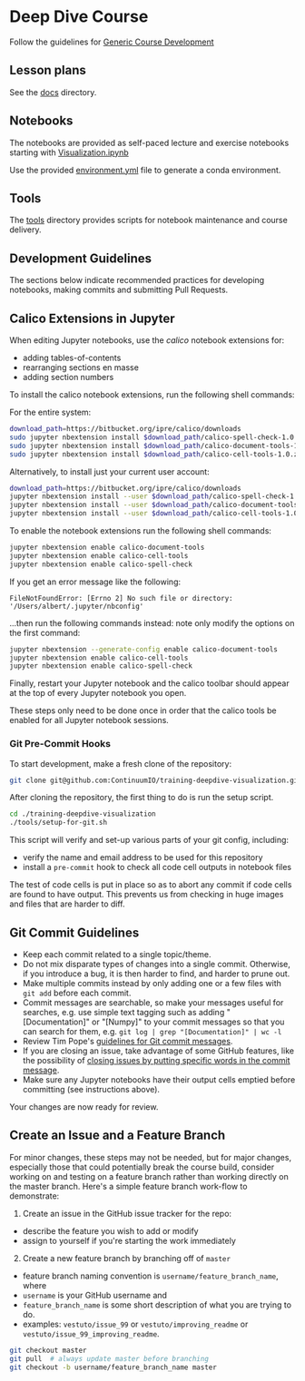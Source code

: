 # Deep Dive Course
Follow the guidelines for [Generic Course Development](https://github.com/ContinuumIO/Training/wiki/Generic-Course-Development-Strategy)

## Lesson plans
See the [docs](./docs) directory.

## Notebooks
The notebooks are provided as self-paced lecture and exercise notebooks starting with [Visualization.ipynb](./Visualization.ipynb)

Use the provided [environment.yml](./environment.yml) file to generate a conda environment.

## Tools
The [tools](./tools) directory provides scripts for notebook maintenance and course delivery.

## Development Guidelines
The sections below indicate recommended practices for developing notebooks, making commits and submitting Pull Requests.

## Calico Extensions in Jupyter

When editing Jupyter notebooks, use the *calico* notebook extensions for:

* adding tables-of-contents
* rearranging sections en masse
* adding section numbers

To install the calico notebook extensions, run the following shell commands:

For the entire system:

```bash
download_path=https://bitbucket.org/ipre/calico/downloads
sudo jupyter nbextension install $download_path/calico-spell-check-1.0.zip
sudo jupyter nbextension install $download_path/calico-document-tools-1.0.zip
sudo jupyter nbextension install $download_path/calico-cell-tools-1.0.zip
```

Alternatively, to install just your current user account:

```bash
download_path=https://bitbucket.org/ipre/calico/downloads
jupyter nbextension install --user $download_path/calico-spell-check-1.0.zip
jupyter nbextension install --user $download_path/calico-document-tools-1.0.zip
jupyter nbextension install --user $download_path/calico-cell-tools-1.0.zip
```

To enable the notebook extensions run the following shell commands:

```bash
jupyter nbextension enable calico-document-tools
jupyter nbextension enable calico-cell-tools
jupyter nbextension enable calico-spell-check
```

If you get an error message like the following:

```
FileNotFoundError: [Errno 2] No such file or directory: '/Users/albert/.jupyter/nbconfig'
```

...then run the following commands instead: note only modify the options on the first command:

```bash
jupyter nbextension --generate-config enable calico-document-tools
jupyter nbextension enable calico-cell-tools
jupyter nbextension enable calico-spell-check
```

Finally, restart your Jupyter notebook and the calico toolbar should appear at the top of every Jupyter notebook you open.

These steps only need to be done once in order that the calico tools be enabled for all Jupyter notebook sessions.

### Git Pre-Commit Hooks

To start development, make a fresh clone of the repository:

```bash
git clone git@github.com:ContinuumIO/training-deepdive-visualization.git
```

After cloning the repository, the first thing to do is run the setup script.

```bash
cd ./training-deepdive-visualization
./tools/setup-for-git.sh
```

This script will verify and set-up various parts of your git config, including:

* verify the name and email address to be used for this repository
* install a `pre-commit` hook to check all code cell outputs in notebook files

The test of code cells is put in place so as to abort any commit if code cells are found to have output.
This prevents us from checking in huge images and files that are harder to diff.

## Git Commit Guidelines

- Keep each commit related to a single topic/theme.
- Do not mix disparate types of changes into a single commit. Otherwise, if you introduce a bug, it is then harder to find, and harder to prune out.
- Make multiple commits instead by only adding one or a few files with `git add` before each commit.
- Commit messages are searchable, so make your messages useful for searches, e.g. use simple text tagging such as adding "[Documentation]" or "[Numpy]" to your commit messages so that you can search for them, e.g. `git log | grep "[Documentation]" | wc -l`
- Review Tim Pope's [guidelines for Git commit messages](http://tbaggery.com/2008/04/19/a-note-about-git-commit-messages.html).
- If you are closing an issue, take advantage of some GitHub features, like the
  possibility of [closing issues by putting specific words in the commit
  message](https://help.github.com/articles/closing-issues-via-commit-messages/).
- Make sure any Jupyter notebooks have their output cells emptied before
  committing (see instructions above).

Your changes are now ready for review.

## Create an Issue and a Feature Branch

For minor changes, these steps may not be needed, but for major changes, especially those that could potentially break the course build, consider working on and testing on a feature branch rather than working directly on the master branch. Here's a simple feature branch work-flow to demonstrate:


1. Create an issue in the GitHub issue tracker for the repo:
  * describe the feature you wish to add or modify
  * assign to yourself if you're starting the work immediately

2. Create a new feature branch by branching off of `master`

  * feature branch naming convention is `username/feature_branch_name`, where
  *  `username` is your GitHub username and
  *  `feature_branch_name` is some short description of what you are trying to do.
  * examples: `vestuto/issue_99` or `vestuto/improving_readme` or `vestuto/issue_99_improving_readme`.

```bash
git checkout master
git pull  # always update master before branching
git checkout -b username/feature_branch_name master
```
